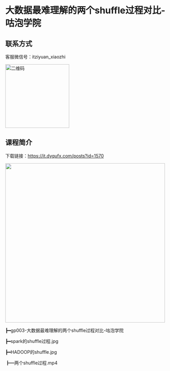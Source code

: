 # 大数据最难理解的两个shuffle过程对比-咕泡学院

## 联系方式

客服微信号：itziyuan_xiaozhi

<img src="https://ziyuanyun.oss-cn-guangzhou.aliyuncs.com/common/20240614073449/666b82192834a.jpg" width="200" height="200" alt="二维码">

## 课程简介

下载链接：https://it.dyqufx.com/posts?id=1570

<img src="https://ziyuanyun.oss-cn-guangzhou.aliyuncs.com/yun/20240515224335/6644ca17c820b.jpg" width="500" alt="">

  ┣━gp003-大数据最难理解的两个shuffle过程对比-咕泡学院

 ┣━spark的shuffle过程.jpg

 ┣━HADOOP的shuffle.jpg

 ┣━两个shuffle过程.mp4

  